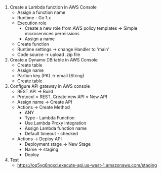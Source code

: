 1. Create a Lambda function in AWS Console
   - Assign a function name
   - Runtime - Go 1.x
   - Execution role
     - Create a new role from AWS policy templates -> Simple microservices permissions
     - Assign a name
   - Create function
   - Runtime settings -> change Handler to 'main'
   - Code source -> upload .zip file
2. Create a Dynamo DB table in AWS Console
   - Create table
   - Assign name
   - Partion key (PK) -> email (String)
   - Create table
3. Configure API gateway in AWS console
   - REST API -> Build
   - Protocol = REST, Create new API = New API
   - Assign name -> Create API
   - Actions -> Create Method
     - ANY
     - Type - Lambda Function
     - Use Lambda Proxy integration
     - Assign Lambda function name
     - Default timeout - checked
   - Actions -> Deploy API
     - Deployment stage -> New Stage
     - Name -> staging
     - Deploy
4. Test
   - https://oq5yg6ngxd.execute-api.us-west-1.amazonaws.com/staging
